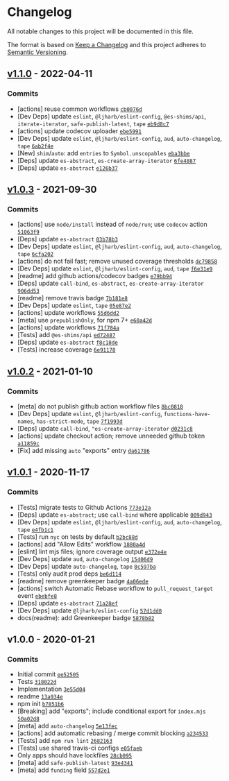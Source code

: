 # Changelog

All notable changes to this project will be documented in this file.

The format is based on [Keep a Changelog](https://keepachangelog.com/en/1.0.0/)
and this project adheres to [Semantic Versioning](https://semver.org/spec/v2.0.0.html).

## [v1.1.0](https://github.com/es-shims/Array.prototype.entries/compare/v1.0.3...v1.1.0) - 2022-04-11

### Commits

- [actions] reuse common workflows [`cb0076d`](https://github.com/es-shims/Array.prototype.entries/commit/cb0076d1239bad5bcdeba35f98b6918050c5fa98)
- [Dev Deps] update `eslint`, `@ljharb/eslint-config`, `@es-shims/api`, `iterate-iterator`, `safe-publish-latest`, `tape` [`eb9d8c7`](https://github.com/es-shims/Array.prototype.entries/commit/eb9d8c7e3286b4614b129b232be1aa506678704a)
- [actions] update codecov uploader [`ebe5991`](https://github.com/es-shims/Array.prototype.entries/commit/ebe59914f97a83d28880bbe2ee4c51ec339a4c11)
- [Dev Deps] update `eslint`, `@ljharb/eslint-config`, `aud`, `auto-changelog`, `tape` [`6ab2f4e`](https://github.com/es-shims/Array.prototype.entries/commit/6ab2f4e6af8763166cb1a6c7f2c665052199b89d)
- [New] `shim`/`auto`: add `entries` to `Symbol.unscopables` [`eba3bbe`](https://github.com/es-shims/Array.prototype.entries/commit/eba3bbe5d2e9bf3501f647357a7bf7cec2c4165c)
- [Deps] update `es-abstract`, `es-create-array-iterator` [`6fe4887`](https://github.com/es-shims/Array.prototype.entries/commit/6fe48874b8855bf5fd36536748773f36dd21f509)
- [Deps] update `es-abstract` [`e126b37`](https://github.com/es-shims/Array.prototype.entries/commit/e126b37336ef061cbecb677d99448c163af59e09)

## [v1.0.3](https://github.com/es-shims/Array.prototype.entries/compare/v1.0.2...v1.0.3) - 2021-09-30

### Commits

- [actions] use `node/install` instead of `node/run`; use `codecov` action [`51063f9`](https://github.com/es-shims/Array.prototype.entries/commit/51063f93351362593b8648045cf97ff7d37fac87)
- [Deps] update `es-abstract` [`03b78b3`](https://github.com/es-shims/Array.prototype.entries/commit/03b78b363d1984a013ad630ceb78df216cd87015)
- [Dev Deps] update `eslint`, `@ljharb/eslint-config`, `aud`, `auto-changelog`, `tape` [`6cfa202`](https://github.com/es-shims/Array.prototype.entries/commit/6cfa20294ff67493f6100ef48f101a611eca9421)
- [actions] do not fail fast; remove unused coverage thresholds [`dc79858`](https://github.com/es-shims/Array.prototype.entries/commit/dc798580dc27d50e7558d1b0c1d930cf42f60b28)
- [Dev Deps] update `eslint`, `@ljharb/eslint-config`, `aud`, `tape` [`f6e31e9`](https://github.com/es-shims/Array.prototype.entries/commit/f6e31e9d04fe7ce845a978fb1f3b762c3833403b)
- [readme] add github actions/codecov badges [`e79bb94`](https://github.com/es-shims/Array.prototype.entries/commit/e79bb94c979f1bc5734679a09b0181e8d46da0b1)
- [Deps] update `call-bind`, `es-abstract`, `es-create-array-iterator` [`906dd53`](https://github.com/es-shims/Array.prototype.entries/commit/906dd5331418d8aae824492552549eea6da7aa70)
- [readme] remove travis badge [`7b181e8`](https://github.com/es-shims/Array.prototype.entries/commit/7b181e8429be923a667a88dd3476e22310ecf169)
- [Dev Deps] update `eslint`, `tape` [`05e87e2`](https://github.com/es-shims/Array.prototype.entries/commit/05e87e22f92a55b187625ae84381e71a7a0bf684)
- [actions] update workflows [`55d6dd2`](https://github.com/es-shims/Array.prototype.entries/commit/55d6dd2ff8c1995d638feda3be2be1764e2232b1)
- [meta] use `prepublishOnly`, for npm 7+ [`e60a42d`](https://github.com/es-shims/Array.prototype.entries/commit/e60a42d88a6b76e4768d45a58f55add39f3a7d99)
- [actions] update workflows [`71f784a`](https://github.com/es-shims/Array.prototype.entries/commit/71f784a3bf977116e08bf38274f791be830038f0)
- [Tests] add `@es-shims/api` [`ed72487`](https://github.com/es-shims/Array.prototype.entries/commit/ed72487fc61a4cdcb6c038343014d6455ac953cf)
- [Deps] update `es-abstract` [`f8c18de`](https://github.com/es-shims/Array.prototype.entries/commit/f8c18de65a0d8eb745d95d334d4c42e723ba81c0)
- [Tests] increase coverage [`6e91178`](https://github.com/es-shims/Array.prototype.entries/commit/6e9117881d535c19be32784ccef5f4bbd74ee190)

## [v1.0.2](https://github.com/es-shims/Array.prototype.entries/compare/v1.0.1...v1.0.2) - 2021-01-10

### Commits

- [meta] do not publish github action workflow files [`8bc0818`](https://github.com/es-shims/Array.prototype.entries/commit/8bc08180a8102eb5b809db0133df7fc3fed200df)
- [Dev Deps] update `eslint`, `@ljharb/eslint-config`, `functions-have-names`, `has-strict-mode`, `tape` [`7f1993d`](https://github.com/es-shims/Array.prototype.entries/commit/7f1993d48c042e50a22af72723191fd8f41b1d9a)
- [Deps] update `call-bind`, `"es-create-array-iterator` [`d0231c8`](https://github.com/es-shims/Array.prototype.entries/commit/d0231c8e0ae491d5ddd7892abafd2e8101b03d5a)
- [actions] update checkout action; remove unneeded github token [`a11859c`](https://github.com/es-shims/Array.prototype.entries/commit/a11859c697ef988f3bb94a94e37692f8fb65d4c4)
- [Fix] add missing `auto` "exports" entry [`da61786`](https://github.com/es-shims/Array.prototype.entries/commit/da617869f3f3e608010fad6c07e7d8a0efa64e94)

## [v1.0.1](https://github.com/es-shims/Array.prototype.entries/compare/v1.0.0...v1.0.1) - 2020-11-17

### Commits

- [Tests] migrate tests to Github Actions [`773e12a`](https://github.com/es-shims/Array.prototype.entries/commit/773e12ad1dbc73b13bcf109052969a54ffe6a9b2)
- [Deps] update `es-abstract`; use `call-bind` where applicable [`009d943`](https://github.com/es-shims/Array.prototype.entries/commit/009d943289f36caf327125b3ddcfb19301102bf3)
- [Dev Deps] update `eslint`, `@ljharb/eslint-config`, `aud`, `auto-changelog`, `tape` [`e4fb1c1`](https://github.com/es-shims/Array.prototype.entries/commit/e4fb1c1406ab6204b1808fb90e681aa7b1c9eb22)
- [Tests] run `nyc` on tests by default [`b2bc88d`](https://github.com/es-shims/Array.prototype.entries/commit/b2bc88d81f97379ee7c1d748e96b45f09da2bd08)
- [actions] add "Allow Edits" workflow [`1880a4d`](https://github.com/es-shims/Array.prototype.entries/commit/1880a4dc88e7fac35675bc696be32ecf98262c5f)
- [eslint] lint mjs files; ignore coverage output [`e372e4e`](https://github.com/es-shims/Array.prototype.entries/commit/e372e4edc380e9e33e93ddfcc754849026bfcf68)
- [Dev Deps] update `aud`, `auto-changelog` [`15406d9`](https://github.com/es-shims/Array.prototype.entries/commit/15406d9fccfb8c9ebfeacd5b48c81a5ffba0a359)
- [Dev Deps] update `auto-changelog`, `tape` [`8c597ba`](https://github.com/es-shims/Array.prototype.entries/commit/8c597ba512ad188cd834015378406940cd804968)
- [Tests] only audit prod deps [`be6d114`](https://github.com/es-shims/Array.prototype.entries/commit/be6d114d5f55133f8ba6573460ea5de5ccfa57f3)
- [readme] remove greenkeeper badge [`4a06ede`](https://github.com/es-shims/Array.prototype.entries/commit/4a06ede1bb998c2e34c7b65ecd93c484544b7561)
- [actions] switch Automatic Rebase workflow to `pull_request_target` event [`ebebfe8`](https://github.com/es-shims/Array.prototype.entries/commit/ebebfe89536c01bad3657ac1546c01590d37a638)
- [Deps] update `es-abstract` [`71a28ef`](https://github.com/es-shims/Array.prototype.entries/commit/71a28ef1a699b5605bb49930b635e0d1919d0c4a)
- [Dev Deps] update `@ljharb/eslint-config` [`57d1dd0`](https://github.com/es-shims/Array.prototype.entries/commit/57d1dd087f9d7196873a1c14af027c8f8be17a3b)
- docs(readme): add Greenkeeper badge [`5878b82`](https://github.com/es-shims/Array.prototype.entries/commit/5878b8201cf15d836f47e6c1c1db6edcfa98d641)

## v1.0.0 - 2020-01-21

### Commits

- Initial commit [`ee52505`](https://github.com/es-shims/Array.prototype.entries/commit/ee5250559ba6f556e2b59e818344fbd5d1eed20d)
- Tests [`318022d`](https://github.com/es-shims/Array.prototype.entries/commit/318022da0736481e99dfd52dd263df7593c23aaa)
- Implementation [`3e55d04`](https://github.com/es-shims/Array.prototype.entries/commit/3e55d04a021e214d01df2dba60b1ac4ce31faf14)
- readme [`13a934e`](https://github.com/es-shims/Array.prototype.entries/commit/13a934e427af3e4e3346151fea010efe10308496)
- npm init [`b7851b6`](https://github.com/es-shims/Array.prototype.entries/commit/b7851b619d77b58eed16d2c0d59b77f32134d28a)
- [Breaking] add "exports"; include conditional export for `index.mjs` [`50a02d8`](https://github.com/es-shims/Array.prototype.entries/commit/50a02d86c5317ca4264c5f59e81634649786df97)
- [meta] add `auto-changelog` [`5e13fec`](https://github.com/es-shims/Array.prototype.entries/commit/5e13fec238b1d282feac2b7e4c43b54a18be14ec)
- [actions] add automatic rebasing / merge commit blocking [`a234533`](https://github.com/es-shims/Array.prototype.entries/commit/a234533b142a6cedf9ba70001362bc30a1bb2539)
- [Tests] add `npm run lint` [`2682163`](https://github.com/es-shims/Array.prototype.entries/commit/2682163c2d78bc227ecef6c0656e4a5da60856d4)
- [Tests] use shared travis-ci configs [`e05faeb`](https://github.com/es-shims/Array.prototype.entries/commit/e05faeb85945c5b8759c436b53f6fb461d5775fa)
- Only apps should have lockfiles [`28cb095`](https://github.com/es-shims/Array.prototype.entries/commit/28cb095cd431b216d1e17f8d6cc0842098429713)
- [meta] add `safe-publish-latest` [`93e4341`](https://github.com/es-shims/Array.prototype.entries/commit/93e4341e3cb9302ffc2d799f01491d8daec0d604)
- [meta] add `funding` field [`557d2e1`](https://github.com/es-shims/Array.prototype.entries/commit/557d2e15ac117f69f99cbc7d765a8e06fafd835a)

